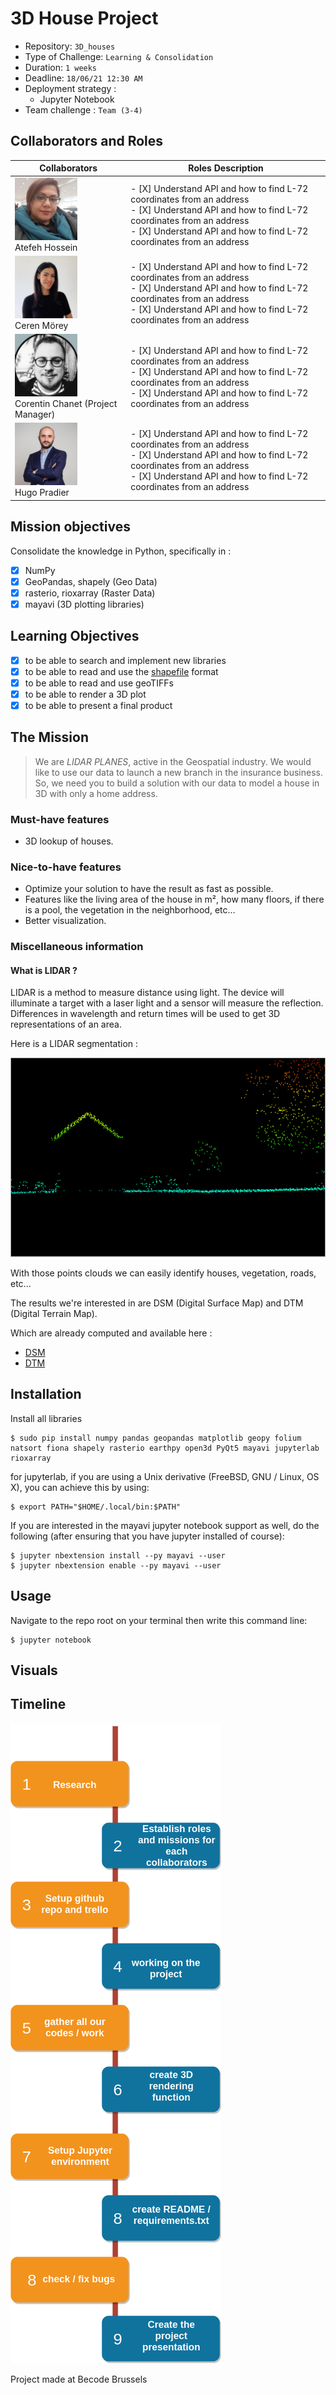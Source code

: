 # 3D House Project

- Repository: `3D_houses`
- Type of Challenge: `Learning & Consolidation`
- Duration: `1 weeks`
- Deadline: `18/06/21 12:30 AM`
- Deployment strategy :
  - Jupyter Notebook
- Team challenge : `Team (3-4)`

## Collaborators and Roles

| Collaborators                                         | Roles Description                                                                                                                           |
| ----------------------------------------------- | ------------------------------------------------------------------------------------------------------------------------------------- |
| <img src="images/atefeh.jpeg" alt="drawing" style="width:100px;"/> <br/> Atefeh Hossein| - [X] Understand API and how to find L-72 coordinates from an address <br/> - [X] Understand API and how to find L-72 coordinates from an address <br/> - [X] Understand API and how to find L-72 coordinates from an address <br/>        |
| <img src="images/ceren.jpeg" alt="drawing" style="width:100px;"/> <br/> Ceren Mörey | - [X] Understand API and how to find L-72 coordinates from an address <br/> - [X] Understand API and how to find L-72 coordinates from an address <br/> - [X] Understand API and how to find L-72 coordinates from an address <br/>                                             |
| <img src="images/corentin.png" alt="drawing" style="width:100px;"/> </br> Corentin Chanet (Project Manager)                                    | - [X] Understand API and how to find L-72 coordinates from an address <br/> - [X] Understand API and how to find L-72 coordinates from an address <br/> - [X] Understand API and how to find L-72 coordinates from an address <br/> |
| <img src="images/hugo.jpeg" alt="drawing" style="width:100px;"/> <br/> Hugo Pradier                                     | - [X] Understand API and how to find L-72 coordinates from an address <br/> - [X] Understand API and how to find L-72 coordinates from an address <br/> - [X] Understand API and how to find L-72 coordinates from an address <br/>                                                       |
## Mission objectives

Consolidate the knowledge in Python, specifically in :

- [X] NumPy
- [X] GeoPandas, shapely (Geo Data)
- [X] rasterio, rioxarray (Raster Data)
- [X] mayavi (3D plotting libraries)

## Learning Objectives

- [X] to be able to search and implement new libraries
- [X] to be able to read and use the [shapefile](https://en.wikipedia.org/wiki/Shapefile) format
- [X] to be able to read and use geoTIFFs
- [X] to be able to render a 3D plot
- [X] to be able to present a final product

## The Mission

> We are _LIDAR PLANES_, active in the Geospatial industry. We would like to use our data to launch a new branch in the insurance business. So, we need you to build a solution with our data to model a house in 3D with only a home address.

### Must-have features

- 3D lookup of houses.

### Nice-to-have features

- Optimize your solution to have the result as fast as possible.
- Features like the living area of the house in m², how many floors, if there is a pool, the vegetation in the neighborhood, etc...
- Better visualization.

### Miscellaneous information

#### What is LIDAR ?

LIDAR is a method to measure distance using light. The device will illuminate a target with a laser light and a sensor will measure the reflection. Differences in wavelength and return times will be used to get 3D representations of an area.

Here is a LIDAR segmentation :

<img src="images/lidar.png" alt="drawing"/> <br/>

With those points clouds we can easily identify houses, vegetation, roads, etc...

The results we're interested in are DSM (Digital Surface Map) and DTM (Digital Terrain Map).

Which are already computed and available here :

- [DSM](http://www.geopunt.be/download?container=dhm-vlaanderen-ii-dsm-raster-1m&title=Digitaal%20Hoogtemodel%20Vlaanderen%20II,%20DSM,%20raster,%201m)
- [DTM](http://www.geopunt.be/download?container=dhm-vlaanderen-ii-dtm-raster-1m&title=Digitaal%20Hoogtemodel%20Vlaanderen%20II,%20DTM,%20raster,%201m)


## Installation

Install all libraries
```
$ sudo pip install numpy pandas geopandas matplotlib geopy folium natsort fiona shapely rasterio earthpy open3d PyQt5 mayavi jupyterlab rioxarray 
```
for jupyterlab, if you are using a Unix derivative (FreeBSD, GNU / Linux, OS X), you can achieve this by using:

```
$ export PATH="$HOME/.local/bin:$PATH"
```
If you are interested in the mayavi jupyter notebook support as well, do the following (after ensuring that you have jupyter installed of course):

```
$ jupyter nbextension install --py mayavi --user
$ jupyter nbextension enable --py mayavi --user
```

## Usage
Navigate to the repo root on your terminal then write this command line:
```
$ jupyter notebook
```

## Visuals

## Timeline
<img src="images/workflow2.png" alt="drawing"/> <br/>

Project made at Becode Brussels
